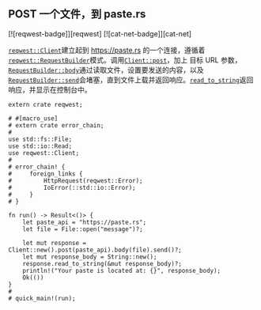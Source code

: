 ## POST 一个文件，到 paste.rs

[![reqwest-badge]][reqwest] [![cat-net-badge]][cat-net]

[`reqwest::Client`]建立起到 <https://paste.rs> 的一个连接，遵循着[`reqwest::RequestBuilder`]模式。调用[`Client::post`]，加上 目标 URL 参数，[`RequestBuilder::body`]通过读取文件，设置要发送的内容，以及[`RequestBuilder::send`]会堵塞，直到文件上载并返回响应。[`read_to_string`]返回响应，并显示在控制台中。

```rust,no_run
extern crate reqwest;

# #[macro_use]
# extern crate error_chain;
#
use std::fs::File;
use std::io::Read;
use reqwest::Client;
#
# error_chain! {
#     foreign_links {
#         HttpRequest(reqwest::Error);
#         IoError(::std::io::Error);
#     }
# }

fn run() -> Result<()> {
    let paste_api = "https://paste.rs";
    let file = File::open("message")?;

    let mut response = Client::new().post(paste_api).body(file).send()?;
    let mut response_body = String::new();
    response.read_to_string(&mut response_body)?;
    println!("Your paste is located at: {}", response_body);
    Ok(())
}
#
# quick_main!(run);
```

[`client::post`]: https://docs.rs/reqwest/*/reqwest/struct.Client.html#method.post
[`read_to_string`]: https://doc.rust-lang.org/std/io/trait.Read.html#method.read_to_string
[`requestbuilder::body`]: https://docs.rs/reqwest/*/reqwest/struct.RequestBuilder.html#method.body
[`requestbuilder::send`]: https://docs.rs/reqwest/*/reqwest/struct.RequestBuilder.html#method.send
[`reqwest::client`]: https://docs.rs/reqwest/*/reqwest/struct.Client.html
[`reqwest::requestbuilder`]: https://docs.rs/reqwest/*/reqwest/struct.RequestBuilder.html
